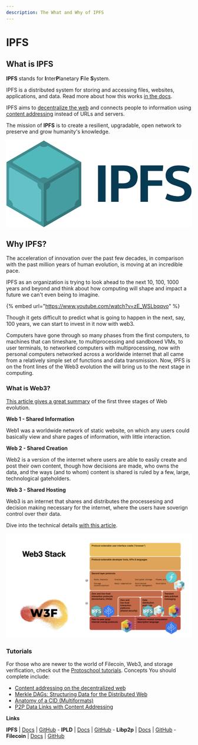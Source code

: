 ```yaml
---
description: The What and Why of IPFS
---
```


# IPFS

## What is IPFS
 **IPFS** stands for **I**nter**P**lanetary **F**ile **S**ystem.

IPFS is a distributed system for storing and accessing files, websites, applications, and data. Read more about how this works [in the docs](https://docs.ipfs.io/concepts/what-is-ipfs/).

IPFS aims to [decentralize the web](https://docs.ipfs.io/concepts/what-is-ipfs/#decentralization) and connects people to information using [content addressing](https://docs.ipfs.io/concepts/what-is-ipfs/#content-addressing) instead of URLs and servers.
<!-- In this section, you will: -->

<!-- **Understand**
* Thing1
* Thing2
* Thing3 -->

<!--** Be Able To**
* Thing1
* Thing2
* Thing3 -->

The mission of **IPFS** is to create a resilient, upgradable, open network to preserve and grow humanity's knowledge.

![PL Logo](<../../.gitbook/assets/IPFS-logo-horizontal-color-dark.png>)

## Why IPFS?

The acceleration of innovation over the past few decades, in comparison with the past million years of human evolution, is moving at an incredible pace.

IPFS as an organization is trying to look ahead to the next 10, 100, 1000 years and beyond and think about how computing will shape and impact a future we can't even being to imagine.

{% embed url="https://www.youtube.com/watch?v=zE_WSLbqqvo" %}

Though it gets difficult to predict what is going to happen in the next, say, 100 years, we can start to invest in it now with web3.


Computers have gone through so many phases from the first computers, to machines that can timeshare, to multiprocessing and sandboxed VMs, to user terminals, to networked computers with multiprocessing, now with personal computers networked across a worldwide internet that all came from a relatively simple set of functions and data transmission. Now, IPFS is on the front lines of the Web3 evolution the will bring us to the next stage in computing.

### What is Web3?

[This article gives a great summary](https://medium.com/@vegxcodes/what-you-should-know-about-web3-part-1-15a2ddcfbc41) of the first three stages of Web evolution.

**Web 1 - Shared Information**

Web1 was a worldwide network of static website, on which any users could basically view and share pages of information, with little interaction.

**Web 2 - Shared Creation**

Web2 is a version of the internet where users are able to easily create and post their own content, though how decisions are made, who owns the data, and the ways (and to whom) content is shared is ruled by a few, large, technological gateholders.

**Web 3 - Shared Hosting**

Web3 is an internet that shares and distributes the processesing and decision making necessary for the internet, where the users have soverign control over their data.

Dive into the technical details [with this article](https://mikeal.notion.site/web3-data-permanence-0230072b594748ed9aa0c71ad331f289).

![Web3 Stack](<../../.gitbook/assets/image (11).png>)

### Tutorials
For those who are newer to the world of Filecoin, Web3, and storage verification, check out the [Protoschool tutorials](https://proto.school/course/ipfs). Concepts You should complete include:

* [Content addressing on the decentralized web](https://proto.school/content-addressing)
* [Merkle DAGs: Structuring Data for the Distributed Web](https://proto.school/merkle-dags)
* [Anatomy of a CID (Multiformats)](https://proto.school/anatomy-of-a-cid)
* [P2P Data Links with Content Addressing](https://proto.school/basics)

**Links**

**IPFS** | [Docs](https://docs.ipfs.io) | [GitHub](https://github.com/ipfs) - **IPLD** | [Docs](https://ipld.io/docs/) | [GitHub](https://github.com/ipld) - **Libp2p** | [Docs](https://docs.libp2p.io) | [GitHub](https://github.com/libp2p) - **Filecoin** | [Docs](https://docs.filecoin.io) | [GitHub](https://github.com/filecoin-project)
